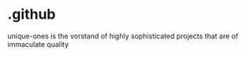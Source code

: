 # .github
unique-ones is the vorstand of highly sophisticated projects that are of immaculate quality
